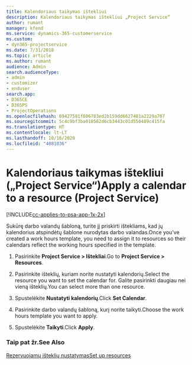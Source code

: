 ```yaml
---
title: Kalendoriaus taikymas ištekliui
description: Kalendoriaus taikymas ištekliui „Project Service“
author: rumant
manager: kfend
ms.service: dynamics-365-customerservice
ms.custom:
- dyn365-projectservice
ms.date: 7/31/2018
ms.topic: article
ms.author: rumant
audience: Admin
search.audienceType:
- admin
- customizer
- enduser
search.app:
- D365CE
- D365PS
- ProjectOperations
ms.openlocfilehash: 69427581f606783ed2b159dd6627481a2229a707
ms.sourcegitcommit: 5c4c9bf3ba018562d6cb3443c01d550489c415fa
ms.translationtype: HT
ms.contentlocale: lt-LT
ms.lasthandoff: 10/16/2020
ms.locfileid: "4081036"
---
```

# <a name="apply-a-calendar-to-a-resource-project-service"></a><span data-ttu-id="32060-103">Kalendoriaus taikymas ištekliui („Project Service“)</span><span class="sxs-lookup"><span data-stu-id="32060-103">Apply a calendar to a resource (Project Service)</span></span>

[!INCLUDE[cc-applies-to-psa-app-1x-2x](../includes/cc-applies-to-psa-app-1x-2x.md)]

<span data-ttu-id="32060-104">Sukūrę darbo valandų šabloną, turite jį priskirti ištekliams, kad jų kalendorius atspindėtų šablone nurodytas darbo valandas.</span><span class="sxs-lookup"><span data-stu-id="32060-104">Once you’ve created a work hours template, you need to assign it to resources so their calendars reflect the working hours specified in the template.</span></span>  
  
1.  <span data-ttu-id="32060-105">Pasirinkite **Project Service > Ištekliai**.</span><span class="sxs-lookup"><span data-stu-id="32060-105">Go to **Project Service > Resources**.</span></span>  
  
2.  <span data-ttu-id="32060-106">Pasirinkite išteklių, kuriam norite nustatyti kalendorių.</span><span class="sxs-lookup"><span data-stu-id="32060-106">Select the resource you want to set the calendar for.</span></span> <span data-ttu-id="32060-107">Galite pasirinkti daugiau nei vieną išteklių.</span><span class="sxs-lookup"><span data-stu-id="32060-107">You can select more than one resource.</span></span>  
  
3.  <span data-ttu-id="32060-108">Spustelėkite **Nustatyti kalendorių**.</span><span class="sxs-lookup"><span data-stu-id="32060-108">Click **Set Calendar**.</span></span>  
  
4.  <span data-ttu-id="32060-109">Pasirinkite darbo valandų šabloną, kurį norite taikyti.</span><span class="sxs-lookup"><span data-stu-id="32060-109">Choose the work hours template you want to apply.</span></span>  
  
5.  <span data-ttu-id="32060-110">Spustelėkite **Taikyti**.</span><span class="sxs-lookup"><span data-stu-id="32060-110">Click **Apply**.</span></span>  
  
### <a name="see-also"></a><span data-ttu-id="32060-111">Taip pat žr.</span><span class="sxs-lookup"><span data-stu-id="32060-111">See Also</span></span>  
 [<span data-ttu-id="32060-112">Rezervuojamų išteklių nustatymas</span><span class="sxs-lookup"><span data-stu-id="32060-112">Set up resources</span></span>](../psa/set-up-resources.md)
